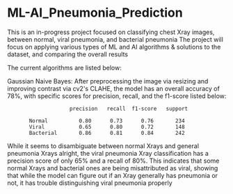 # ML-AI_Pneumonia_Prediction
This is an in-progress project focused on classifying chest Xray images, between normal, viral pneumonia, and bacterial pneumonia
The project will focus on applying various types of ML and AI algorithms & solutions to the dataset, and comparing the overall results

The current algorithms are listed below:

Gaussian Naive Bayes: After preprocessing the image via resizing and improving contrast via cv2's CLAHE, the model has an overall accuracy of 78%, with specific scores for precision, recall, and the f1-score listed below:

                        precision   recall  f1-score   support

           Normal          0.80      0.73      0.76       234
           Viral           0.65      0.80      0.72       148
           Bacterial       0.86      0.81      0.84       242

While it seems to disambiguate between normal Xrays and general pneumonia Xrays alright, the viral pneumonia Xray classification has a precision score of only 65% and a recall of 80%. This indicates that some normal Xrays and bacterial ones are being misattributed as viral, showing that while the model can figure out if an Xray generally has pneumonia or not, it has trouble distinguishing viral pneumonia properly
